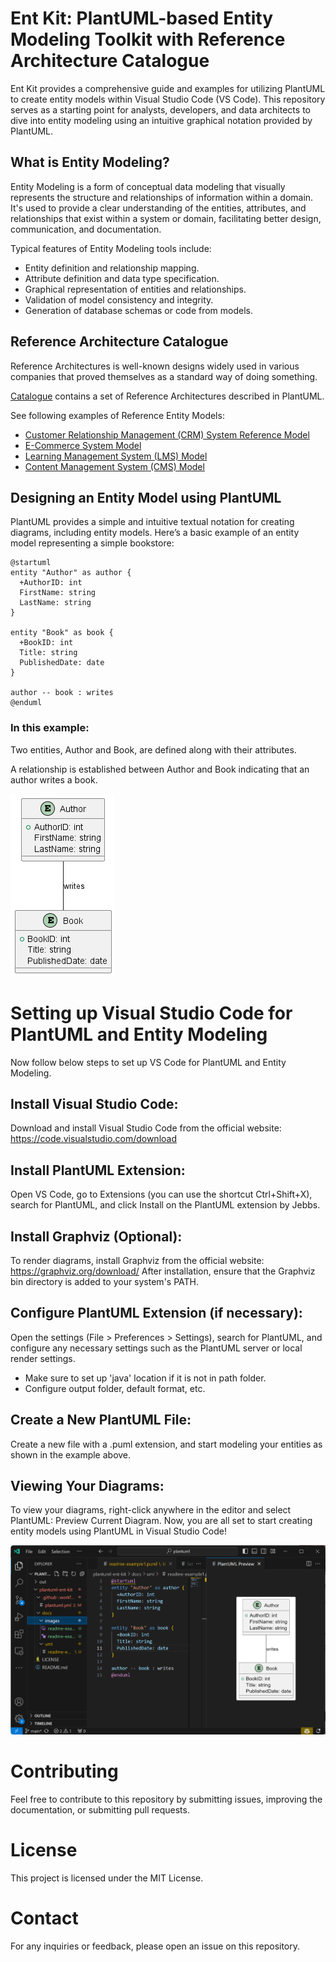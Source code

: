 # Ent Kit: PlantUML-based Entity Modeling Toolkit with Reference Architecture Catalogue

Ent Kit provides a comprehensive guide and examples for utilizing PlantUML to create entity
models within Visual Studio Code (VS Code).
This repository serves as a starting point for analysts, developers, and data architects
to dive into entity modeling using an intuitive graphical notation provided by PlantUML.

## What is Entity Modeling?

Entity Modeling is a form of conceptual data modeling that visually represents the structure
and relationships of information within a domain. It's used to provide a clear understanding
of the entities, attributes, and relationships that exist within a system or domain,
facilitating better design, communication, and documentation.

Typical features of Entity Modeling tools include:
- Entity definition and relationship mapping.
- Attribute definition and data type specification.
- Graphical representation of entities and relationships.
- Validation of model consistency and integrity.
- Generation of database schemas or code from models.

## Reference Architecture Catalogue

Reference Architectures is well-known designs widely used in various companies that proved
themselves as a standard way of doing something.

[Catalogue](/catalogue/) contains a set of Reference Architectures described in PlantUML.

See following examples of Reference Entity Models:
* [Customer Relationship Management (CRM) System Reference Model](/catalogue/reference-models/crm.md)
* [E-Commerce System Model](/catalogue/reference-models/ecomm.md)
* [Learning Management System (LMS) Model](/catalogue/reference-models/lms.md)
* [Content Management System (CMS) Model](/catalogue/reference-models/cms.md)

## Designing an Entity Model using PlantUML

PlantUML provides a simple and intuitive textual notation for creating diagrams, including entity models. Here’s a basic example of an entity model representing a simple bookstore:

```plantuml
@startuml
entity "Author" as author {
  +AuthorID: int
  FirstName: string
  LastName: string
}

entity "Book" as book {
  +BookID: int
  Title: string
  PublishedDate: date
}

author -- book : writes
@enduml
```

### In this example:

Two entities, Author and Book, are defined along with their attributes.

A relationship is established between Author and Book indicating that an author writes a book.

![Rendered diagram](docs/images/readme-example1.png)


# Setting up Visual Studio Code for PlantUML and Entity Modeling

Now follow below steps to set up VS Code for PlantUML and Entity Modeling.

## Install Visual Studio Code:

Download and install Visual Studio Code from the official website: https://code.visualstudio.com/download

## Install PlantUML Extension:
Open VS Code, go to Extensions (you can use the shortcut Ctrl+Shift+X), search for PlantUML,
and click Install on the PlantUML extension by Jebbs.

## Install Graphviz (Optional):
To render diagrams, install Graphviz from the official website: https://graphviz.org/download/
After installation, ensure that the Graphviz bin directory is added to your system's PATH.

## Configure PlantUML Extension (if necessary):
Open the settings (File > Preferences > Settings), search for PlantUML, and configure any necessary
settings such as the PlantUML server or local render settings.

* Make sure to set up 'java' location if it is not in path folder.
* Configure output folder, default format, etc.

## Create a New PlantUML File:
Create a new file with a .puml extension, and start modeling your entities as shown in the example above.

## Viewing Your Diagrams:
To view your diagrams, right-click anywhere in the editor and select PlantUML: Preview Current Diagram.
Now, you are all set to start creating entity models using PlantUML in Visual Studio Code!

![Render Diagrams In Visual Studio](docs/images/readme-screenshot2.png)


# Contributing
Feel free to contribute to this repository by submitting issues, improving the documentation, or submitting pull requests.

# License
This project is licensed under the MIT License.

# Contact
For any inquiries or feedback, please open an issue on this repository.
